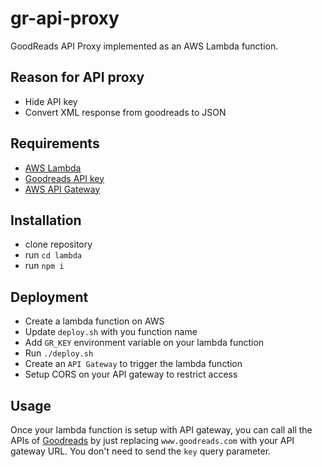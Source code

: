 # gr-api-proxy

GoodReads API Proxy implemented as an AWS Lambda function.

## Reason for API proxy

- Hide API key
- Convert XML response from goodreads to JSON

## Requirements

- [AWS Lambda](https://aws.amazon.com/lambda)
- [Goodreads API key](https://www.goodreads.com/api/keys)
- [AWS API Gateway](https://aws.amazon.com/api-gateway)

## Installation

- clone repository
- run `cd lambda`
- run `npm i`

## Deployment

- Create a lambda function on AWS
- Update `deploy.sh` with you function name
- Add `GR_KEY` environment variable on your lambda function
- Run `./deploy.sh`
- Create an `API Gateway` to trigger the lambda function
- Setup CORS on your API gateway to restrict access

## Usage

Once your lambda function is setup with API gateway, you can call all the APIs of [Goodreads](https://www.goodreads.com/api/index) by just replacing `www.goodreads.com` with your API gateway URL. You don't need to send the `key` query parameter.
